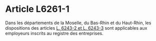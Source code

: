 # Article L6261-1

Dans les départements de la Moselle, du Bas-Rhin et du Haut-Rhin, les dispositions des articles [L. 6243-2 et L. 6243-3][1] sont applicables aux employeurs inscrits au registre des entreprises.

 [1]: /affichCodeArticle.do?cidTexte=LEGITEXT000006072050&idArticle=LEGIARTI000006904108&dateTexte=&categorieLien=cid